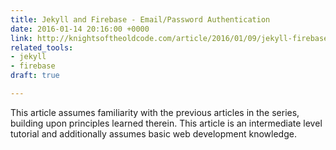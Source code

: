 ```yaml
---
title: Jekyll and Firebase - Email/Password Authentication
date: 2016-01-14 20:16:00 +0000
link: http://knightsoftheoldcode.com/article/2016/01/09/jekyll-firebase-authentication-1/
related_tools:
- jekyll
- firebase
draft: true

---
```

This article assumes familiarity with the previous articles in the series, building upon principles learned therein. This article is an intermediate level tutorial and additionally assumes basic web development knowledge.
